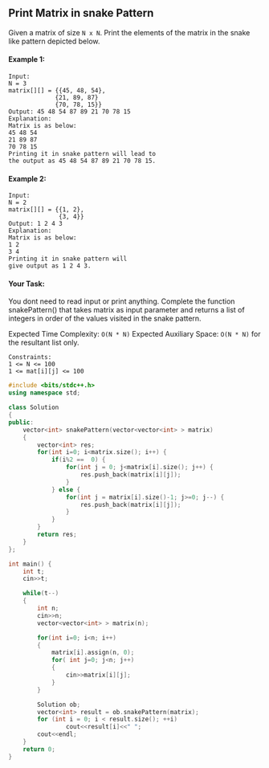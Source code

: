 ## Print Matrix in snake Pattern

Given a matrix of size `N x N`. Print the elements of the matrix in the snake like pattern depicted below.

#### Example 1:

```
Input:
N = 3
matrix[][] = {{45, 48, 54},
             {21, 89, 87}
             {70, 78, 15}}
Output: 45 48 54 87 89 21 70 78 15
Explanation:
Matrix is as below:
45 48 54
21 89 87
70 78 15
Printing it in snake pattern will lead to
the output as 45 48 54 87 89 21 70 78 15.
```

#### Example 2:

```
Input:
N = 2
matrix[][] = {{1, 2},
              {3, 4}}
Output: 1 2 4 3
Explanation:
Matrix is as below:
1 2
3 4
Printing it in snake pattern will
give output as 1 2 4 3.
```

#### Your Task:

You dont need to read input or print anything. Complete the function snakePattern() that takes matrix as input parameter and returns a list of integers in order of the values visited in the snake pattern.

Expected Time Complexity: `O(N * N)`
Expected Auxiliary Space: `O(N * N)` for the resultant list only.

```
Constraints:
1 <= N <= 100
1 <= mat[i][j] <= 100
```

```c++
#include <bits/stdc++.h>
using namespace std;

class Solution
{
public:
    vector<int> snakePattern(vector<vector<int> > matrix)
    {
        vector<int> res;
        for(int i=0; i<matrix.size(); i++) {
            if(i%2 ==  0) {
                for(int j = 0; j<matrix[i].size(); j++) {
                    res.push_back(matrix[i][j]);
                }
            } else {
                for(int j = matrix[i].size()-1; j>=0; j--) {
                    res.push_back(matrix[i][j]);
                }
            }
        }
        return res;
    }
};

int main() {
    int t;
    cin>>t;

    while(t--)
    {
        int n;
        cin>>n;
        vector<vector<int> > matrix(n);

        for(int i=0; i<n; i++)
        {
            matrix[i].assign(n, 0);
            for( int j=0; j<n; j++)
            {
                cin>>matrix[i][j];
            }
        }

        Solution ob;
        vector<int> result = ob.snakePattern(matrix);
        for (int i = 0; i < result.size(); ++i)
                cout<<result[i]<<" ";
        cout<<endl;
    }
    return 0;
}
```

